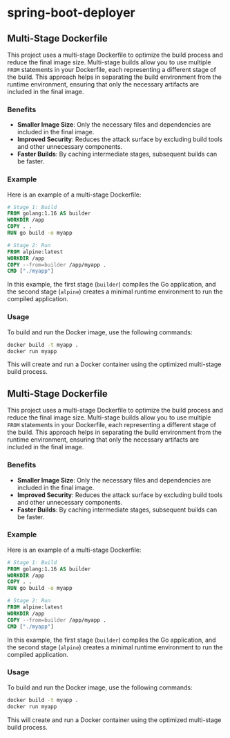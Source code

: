 # spring-boot-deployer

## Multi-Stage Dockerfile

This project uses a multi-stage Dockerfile to optimize the build process and reduce the final image size. Multi-stage builds allow you to use multiple `FROM` statements in your Dockerfile, each representing a different stage of the build. This approach helps in separating the build environment from the runtime environment, ensuring that only the necessary artifacts are included in the final image.

### Benefits
- **Smaller Image Size**: Only the necessary files and dependencies are included in the final image.
- **Improved Security**: Reduces the attack surface by excluding build tools and other unnecessary components.
- **Faster Builds**: By caching intermediate stages, subsequent builds can be faster.

### Example
Here is an example of a multi-stage Dockerfile:

```Dockerfile
# Stage 1: Build
FROM golang:1.16 AS builder
WORKDIR /app
COPY . .
RUN go build -o myapp

# Stage 2: Run
FROM alpine:latest
WORKDIR /app
COPY --from=builder /app/myapp .
CMD ["./myapp"]
```

In this example, the first stage (`builder`) compiles the Go application, and the second stage (`alpine`) creates a minimal runtime environment to run the compiled application.

### Usage
To build and run the Docker image, use the following commands:

```sh
docker build -t myapp .
docker run myapp
```

This will create and run a Docker container using the optimized multi-stage build process.
## Multi-Stage Dockerfile

This project uses a multi-stage Dockerfile to optimize the build process and reduce the final image size. Multi-stage builds allow you to use multiple `FROM` statements in your Dockerfile, each representing a different stage of the build. This approach helps in separating the build environment from the runtime environment, ensuring that only the necessary artifacts are included in the final image.

### Benefits
- **Smaller Image Size**: Only the necessary files and dependencies are included in the final image.
- **Improved Security**: Reduces the attack surface by excluding build tools and other unnecessary components.
- **Faster Builds**: By caching intermediate stages, subsequent builds can be faster.

### Example
Here is an example of a multi-stage Dockerfile:

```Dockerfile
# Stage 1: Build
FROM golang:1.16 AS builder
WORKDIR /app
COPY . .
RUN go build -o myapp

# Stage 2: Run
FROM alpine:latest
WORKDIR /app
COPY --from=builder /app/myapp .
CMD ["./myapp"]
```

In this example, the first stage (`builder`) compiles the Go application, and the second stage (`alpine`) creates a minimal runtime environment to run the compiled application.

### Usage
To build and run the Docker image, use the following commands:

```sh
docker build -t myapp .
docker run myapp
```

This will create and run a Docker container using the optimized multi-stage build process.
